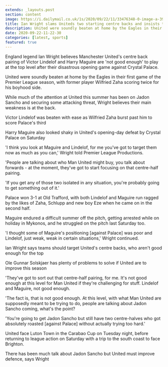 ```yaml
---
extends: _layouts.post
section: content
image: https://i.dailymail.co.uk/1s/2020/09/22/11/33476348-0-image-a-39_1600769075265.jpg 
title: Ian Wright slams Uniteds two starting centre backs and insists they are weak link 
description: United were soundly beaten at home by the Eagles in their first game of the Premier League season, with former player Wilfried Zaha scoring twice for his boyhood side. 
date: 2020-09-22-11-22-30 
categories: [latest, sports] 
featured: true 
--- 
```

England legend Ian Wright believes Manchester United's centre back pairing of Victor Lindelof and Harry Maguire are 'not good enough' to play at the top level after their disastrous opening game against Crystal Palace.

United were soundly beaten at home by the Eagles in their first game of the Premier League season, with former player Wilfried Zaha scoring twice for his boyhood side.

While much of the attention at United this summer has been on Jadon Sancho and securing some attacking threat, Wright believes their main weakness is at the back. 

Victor Lindelof was beaten with ease as Wilfried Zaha burst past him to score Palace's third

Harry Maguire also looked shaky in United's opening-day defeat by Crystal Palace on Saturday

'I think you look at Maguire and Lindelof, for me you've got to target them now as much as you can,' Wright told Premier League Productions. 

'People are talking about who Man United might buy, you talk about forwards - at the moment, they've got to start focusing on that centre-half pairing.

'If you get any of those two isolated in any situation, you're probably going to get something out of it.'

Palace won 3-1 at Old Trafford, with both Lindelof and Maguire run ragged by the likes of Zaha, Schlupp and new boy Eze when he came on in the second half. 

Maguire endured a difficult summer off the pitch, getting arrested while on holiday in Mykonos, and he struggled on the pitch last Saturday too. 

'I thought some of Maguire's positioning [against Palace] was poor and Lindelof, just weak, weak in certain situations,' Wright continued.

Ian Wright says teams should target United's centre backs, who aren't good enough for the top

Ole Gunnar Solskjaer has plenty of problems to solve if United are to improve this season

'They've got to sort out that centre-half pairing, for me. It's not good enough at this level for Man United if they're challenging for stuff. Lindelof and Maguire, not good enough. 

'The fact is, that is not good enough. At this level, with what Man United are supposedly meant to be trying to do, people are talking about Jadon Sancho coming, what's the point?

'You're going to get Jadon Sancho but still have two centre-halves who got absolutely roasted [against Palace] without actually trying too hard.'

United face Luton Town in the Carabao Cup on Tuesday night, before returning to league action on Saturday with a trip to the south coast to face Brighton.  

There has been much talk about Jadon Sancho but United must improve defence, says Wright

